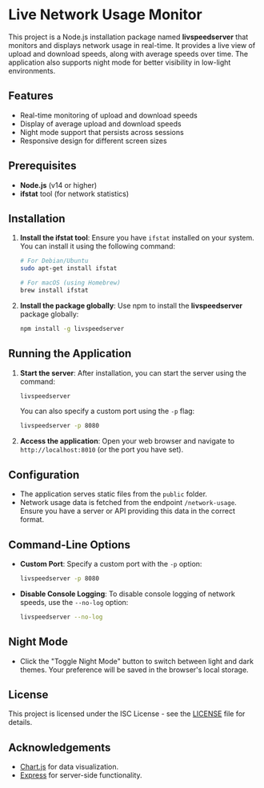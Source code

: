 # Live Network Usage Monitor

This project is a Node.js installation package named **livspeedserver** that monitors and displays network usage in real-time. It provides a live view of upload and download speeds, along with average speeds over time. The application also supports night mode for better visibility in low-light environments.

## Features

- Real-time monitoring of upload and download speeds
- Display of average upload and download speeds
- Night mode support that persists across sessions
- Responsive design for different screen sizes

## Prerequisites

- **Node.js** (v14 or higher)
- **ifstat** tool (for network statistics)

## Installation

1. **Install the ifstat tool**:
   Ensure you have `ifstat` installed on your system. You can install it using the following command:
   ```bash
   # For Debian/Ubuntu
   sudo apt-get install ifstat

   # For macOS (using Homebrew)
   brew install ifstat
   ```

2. **Install the package globally**:
   Use npm to install the **livspeedserver** package globally:
   ```bash
   npm install -g livspeedserver
   ```

## Running the Application

1. **Start the server**:
   After installation, you can start the server using the command:
   ```bash
   livspeedserver
   ```

   You can also specify a custom port using the `-p` flag:
   ```bash
   livspeedserver -p 8080
   ```

2. **Access the application**:
   Open your web browser and navigate to `http://localhost:8010` (or the port you have set).

## Configuration

- The application serves static files from the `public` folder.
- Network usage data is fetched from the endpoint `/network-usage`. Ensure you have a server or API providing this data in the correct format.

## Command-Line Options

- **Custom Port**: Specify a custom port with the `-p` option:
  ```bash
  livspeedserver -p 8080
  ```

- **Disable Console Logging**: To disable console logging of network speeds, use the `--no-log` option:
  ```bash
  livspeedserver --no-log
  ```

## Night Mode

- Click the "Toggle Night Mode" button to switch between light and dark themes. Your preference will be saved in the browser's local storage.

## License

This project is licensed under the ISC License - see the [LICENSE](LICENSE) file for details.

## Acknowledgements

- [Chart.js](https://www.chartjs.org/) for data visualization.
- [Express](https://expressjs.com/) for server-side functionality.
